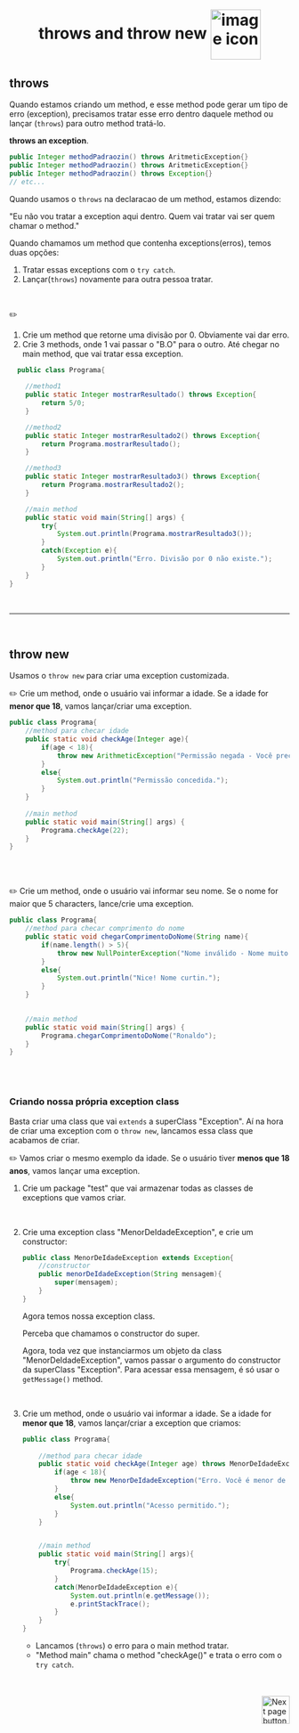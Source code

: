 <h1 align="center">
    throws and throw new
    <img src="https://cdn-icons-png.flaticon.com/512/3378/3378064.png" alt="image icon" width="90px" align="center">
</h1>

## throws

Quando estamos criando um method, e esse method pode gerar um tipo de erro (exception), precisamos tratar esse erro dentro daquele method ou lançar (`throws`) para outro method tratá-lo.

**throws an exception**.

```java
public Integer methodPadraozin() throws AritmeticException{}
public Integer methodPadraozin() throws AritmeticException{}
public Integer methodPadraozin() throws Exception{}
// etc...
```

Quando usamos o `throws` na declaracao de um method, estamos dizendo:

"Eu não vou tratar a exception aqui dentro. Quem vai tratar vai ser quem chamar o method."

Quando chamamos um method que contenha exceptions(erros), temos duas opções:
1. Tratar essas exceptions com o `try catch`.
2. Lançar(`throws`) novamente para outra pessoa tratar.

<br>

:pencil2:
1. Crie um method que retorne uma divisão por 0. Obviamente vai dar erro.
2. Crie 3 methods, onde 1 vai passar o "B.O" para o outro. Até chegar no main method, que vai tratar essa exception.

  ```java
    public class Programa{
      
      //method1
      public static Integer mostrarResultado() throws Exception{
          return 5/0;
      }

      //method2
      public static Integer mostrarResultado2() throws Exception{
          return Programa.mostrarResultado();
      }

      //method3
      public static Integer mostrarResultado3() throws Exception{
          return Programa.mostrarResultado2();
      }

      //main method
      public static void main(String[] args) {
          try{
              System.out.println(Programa.mostrarResultado3());
          }
          catch(Exception e){
              System.out.println("Erro. Divisão por 0 não existe.");
          }
      }
  }
  ```

<br>
<hr>
<br>

## throw new
Usamos o `throw new` para criar uma exception customizada.

:pencil2: Crie um method, onde o usuário vai informar a idade. Se a idade for **menor que 18**, vamos lançar/criar uma exception.

```java
public class Programa{
    //method para checar idade
    public static void checkAge(Integer age){
        if(age < 18){
            throw new ArithmeticException("Permissão negada - Você precisa ter pelo menos 18 anos de idade.");
        }
        else{
            System.out.println("Permissão concedida.");
        }
    }
    
    //main method
    public static void main(String[] args) {
        Programa.checkAge(22);
    }
}
```

<br>
<br>

:pencil2: Crie um method, onde o usuário vai informar seu nome. Se o nome for maior que 5 characters, lance/crie uma exception.

```java
public class Programa{
    //method para checar comprimento do nome
    public static void chegarComprimentoDoNome(String name){
        if(name.length() > 5){
            throw new NullPointerException("Nome inválido - Nome muito grande.");
        }
        else{
            System.out.println("Nice! Nome curtin.");
        }
    }
    

    //main method
    public static void main(String[] args) {
        Programa.chegarComprimentoDoNome("Ronaldo");
    }
}
```

<br>
<br>

### Criando nossa própria exception class
Basta criar uma class que vai `extends` a superClass "Exception". Aí na hora de criar uma exception com o `throw new`, lancamos essa class que acabamos de criar.

:pencil2: Vamos criar o mesmo exemplo da idade. Se o usuário tiver **menos que 18 anos**, vamos lançar uma exception.

1. Crie um package "test" que vai armazenar todas as classes de exceptions que vamos criar.

<br>

2. Crie uma exception class "MenorDeIdadeException", e crie um constructor:

    ```java
    public class MenorDeIdadeException extends Exception{
        //constructor
        public menorDeIdadeException(String mensagem){
            super(mensagem);
        }
    }
    ```
    Agora temos nossa exception class.

    Perceba que chamamos o constructor do super.

    Agora, toda vez que instanciarmos um objeto da class "MenorDeIdadeException", vamos passar o argumento do constructor da superClass "Exception". Para acessar essa mensagem, é só usar o `getMessage()` method.

<br>
    

3. Crie um method, onde o usuário vai informar a idade. Se a idade for **menor que 18**, vamos lançar/criar a exception que criamos:

    ```java
    public class Programa{
        
        //method para checar idade
        public static void checkAge(Integer age) throws MenorDeIdadeException{ //lancamos para o method main tratar
            if(age < 18){
                throw new MenorDeIdadeException("Erro. Você é menor de idade!"); //criamos um erro
            }
            else{
                System.out.println("Acesso permitido.");
            }
        }


        //main method
        public static void main(String[] args){
            try{
                Programa.checkAge(15);
            }
            catch(MenorDeIdadeException e){
                System.out.println(e.getMessage());
                e.printStackTrace();
            }
        }
    }
    ```

    - Lancamos (`throws`) o erro para o main method tratar. 
    - "Method main" chama o method "checkAge()" e trata o erro com o `try catch`.

<br>
<br>

<!-- Botão para próxima página -->
<a href="https://github.com/lGabrielDev/02.java/blob/main/Estudo/25.estrutura_de_dados/1.array(vetores)/1.array.md">
  <img src="https://cdn-icons-png.flaticon.com/512/8175/8175884.png" alt="Next page button" width="50px" align="right">
</a>